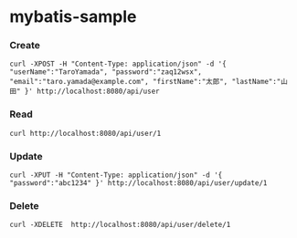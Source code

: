 # mybatis-sample

### Create
`curl -XPOST -H "Content-Type: application/json" -d '{ "userName":"TaroYamada", "password":"zaq12wsx", "email":"taro.yamada@example.com", "firstName":"太郎", "lastName":"山田" }' http://localhost:8080/api/user`

### Read
`curl http://localhost:8080/api/user/1`

### Update
`curl -XPUT -H "Content-Type: application/json" -d '{ "password":"abc1234" }' http://localhost:8080/api/user/update/1`

### Delete
`curl -XDELETE  http://localhost:8080/api/user/delete/1`

